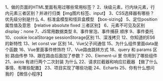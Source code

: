 1、做的页面的HTML里面有用过哪些常用标签？
2、块级元素，行内块元素，行内元素三者区别？并进行归类【img图片标签、input】
3、CSS选择器有哪些？优先级分别是什么
4、标准盒模型和怪异盒模型  【box-sizing】
5、定位position 属性值及意思	【relative absolute fixed 三者区别】
6、元素不可见及区别 display：none
7、JS常用数据类型
8、事件冒泡、事件捕获 顺序
9、事件委托
10、cookie localStorage sessionStorage区别
11、深浅拷贝
12、你知道的ES6 的新特性
13、let const var 区别
14、Vue父子间通信
15、为什么组件里面data是个函数
16、Vue里面事件修饰符
17、Vue路由跳转方式
18、query 和 params 区别  路由传参
19、跟在路由后面加了参数？
20、Element-ui 里 你用到了哪些组件
21、axios 有进行两个二次封装 为什么
22、请求拦截器和响应拦截器		【做了什么事情、有哪些配置】
23、项目实现了哪些功能
24、Echarts
25、你有什么想问我的		【微信小程序】